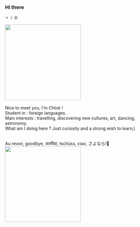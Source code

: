 ### Hi there 
 ✧☽ ☼
<br>
<div id="header" align="left">
  <img src= "https://media.giphy.com/media/Uz4cDaGXPxeuY/giphy.gif" Width= "250"/>
<div/>
<br>
Nice to meet you, I'm Chloé !
<br>
Student in : foreign languages.
<br>
Main interests : travelling, discovering new cultures, art, dancing, astronomy.
<br>
What am I doing here ? Just curiosity and a strong wish to learn;)
<br>
<br>
 
Au revoir, goodbye, अलविदा, tschüss, ciao, さよなら!👋
<br> 
 <img src= "https://media.giphy.com/media/C3gZCY92Cwyxq/giphy.gif" Width= "250"/>

